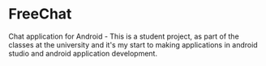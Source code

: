 # FreeChat

Chat application for Android - This is a student project, as part of the classes at the university and it's my start to making applications in android studio and android application development.

